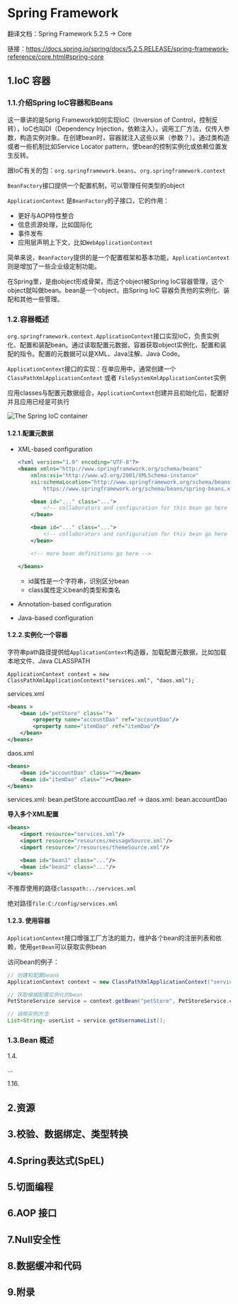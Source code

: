# Spring Framework



翻译文档：Spring Framework 5.2.5 -> Core

链接：https://docs.spring.io/spring/docs/5.2.5.RELEASE/spring-framework-reference/core.html#spring-core



## 1.IoC 容器

### 1.1.介绍Spring IoC容器和Beans

这一章讲的是Sprig Framework如何实现IoC（Inversion of Control，控制反转），IoC也叫DI（Dependency Injection，依赖注入）。调用工厂方法，仅传入参数，构造实例对象。在创建bean时，容器就注入这些以来（参数？）。通过类构造或者一些机制比如Service Locator pattern，使bean的控制实例化或依赖位置发生反转。



跟IoC有关的包：`org.springframework.beans`、`org.springframework.context`

`BeanFactory`接口提供一个配置机制，可以管理任何类型的object

`ApplicationContext`	是`BeanFactory`的子接口，它的作用：

- 更好与AOP特性整合
- 信息资源处理，比如国际化
- 事件发布
- 应用层声明上下文，比如`WebApplicationContext`



简单来说，`BeanFactory`提供的是一个配置框架和基本功能，`ApplicationContext`则是增加了一些企业级定制功能。



在Spring里，是由object形成骨架，而这个object被Spring IoC容器管理，这个object就叫做bean。bean是一个object，由Spring IoC 容器负责他的实例化、装配和其他一些管理。



### 1.2.容器概述

`org.springframework.context.ApplicationContext`接口实现IoC，负责实例化、配置和装配bean。通过读取配置元数据，容器获取object实例化、配置和装配的指令。配置的元数据可以是XML、Java注解、Java Code。

`ApplicationContext`接口的实现：在单应用中，通常创建一个`ClassPathXmlApplicationContext` 或者 `FileSystemXmlApplicationContet`实例



应用classes与配置元数据组合，`ApplicationContext`创建并且初始化后，配置好并且应用已经是可执行

![The Spring IoC container](https://docs.spring.io/spring/docs/5.2.5.RELEASE/spring-framework-reference/images/container-magic.png)

#### 1.2.1.配置元数据

- XML-based configuration

  ```xml
  <?xml version="1.0" encoding="UTF-8"?>
  <beans xmlns="http://www.springframework.org/schema/beans"
      xmlns:xsi="http://www.w3.org/2001/XMLSchema-instance"
      xsi:schemaLocation="http://www.springframework.org/schema/beans
          https://www.springframework.org/schema/beans/spring-beans.xsd">
  
      <bean id="..." class="...">  
          <!-- collaborators and configuration for this bean go here -->
      </bean>
  
      <bean id="..." class="...">
          <!-- collaborators and configuration for this bean go here -->
      </bean>
  
      <!-- more bean definitions go here -->
  
  </beans>
  ```

  - id属性是一个字符串，识别区分bean
  - class属性定义bean的类型和类名

- Annotation-based configuration

- Java-based configuration



#### 1.2.2.实例化一个容器

字符串path路径提供给`ApplicationContext`构造器，加载配置元数据，比如加载本地文件、Java CLASSPATH



`ApplicationContext context = new ClassPathXmlApplicationContext("services.xml", "daos.xml");`



services.xml

```xml
<beans >
    <bean id="petStore" class="">
        <property name="accountDao" ref="accountDao"/>
        <property name="itemDao" ref="itemDao"/>
    </bean>
</beans>
```



daos.xml

```xml
<beans>
    <bean id="accountDao" class=""></bean>
    <bean id="itemDao" class=""></bean>
</beans>
```



services.xml: bean.petStore.accountDao.ref -> daos.xml: bean.accountDao



**导入多个XML配置**

```xml
<beans>
    <import resource="services.xml"/>
    <import resource="resources/messageSource.xml"/>
    <import resource="/resources/themeSource.xml"/>

    <bean id="bean1" class="..."/>
    <bean id="bean2" class="..."/>
</beans>
```

不推荐使用的路径`classpath:../services.xml`

绝对路径`file:C:/config/services.xml`



#### 1.2.3. 使用容器

`ApplicationContext`接口增强工厂方法的能力，维护各个bean的注册列表和依赖，使用`getBean`可以获取实例bean



访问bean的例子：

```java
// 创建和配置beans
ApplicationContext context = new ClassPathXmlApplicationContext("services.xml", "daos.xml");

// 获取根据配置实例化的bean
PetStoreService service = context.getBean("petStore", PetStoreService.class);

// 调用实例方法
List<String> userList = service.getUsernameList();
```



### 1.3.Bean 概述







1.4.

...

1.16.



## 2.资源

## 3.校验、数据绑定、类型转换

## 4.Spring表达式(SpEL)

## 5.切面编程

## 6.AOP 接口

## 7.Null安全性

## 8.数据缓冲和代码

## 9.附录